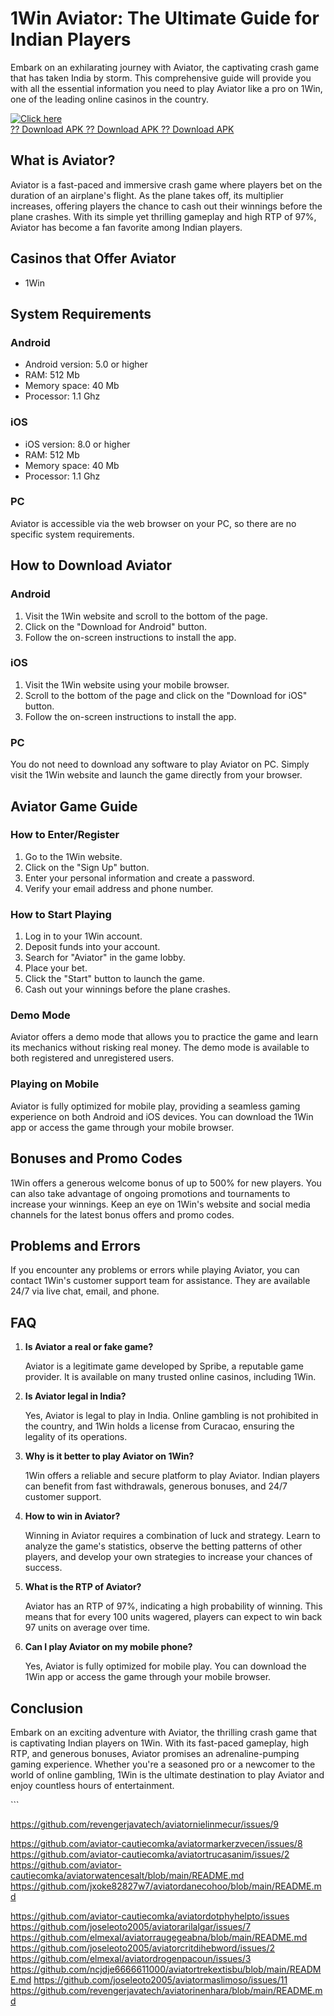 

# 1Win Aviator: The Ultimate Guide for Indian Players

Embark on an exhilarating journey with Aviator, the captivating crash
game that has taken India by storm. This comprehensive guide will
provide you with all the essential information you need to play Aviator
like a pro on 1Win, one of the leading online casinos in the country.

[![Click
here](https://readscoops.com/wp-content/uploads/2023/03/Readscoop-aviator-1-1.jpg)](https://traff.sbs/deff)\
[?? Download APK ?? Download APK ?? Download
APK](https://traff.sbs/deff)




## What is Aviator?

Aviator is a fast-paced and immersive crash game where players bet on
the duration of an airplane\'s flight. As the plane takes off, its
multiplier increases, offering players the chance to cash out their
winnings before the plane crashes. With its simple yet thrilling
gameplay and high RTP of 97%, Aviator has become a fan favorite among
Indian players.

## Casinos that Offer Aviator

-   1Win

## System Requirements

### Android

-   Android version: 5.0 or higher
-   RAM: 512 Mb
-   Memory space: 40 Mb
-   Processor: 1.1 Ghz

### iOS

-   iOS version: 8.0 or higher
-   RAM: 512 Mb
-   Memory space: 40 Mb
-   Processor: 1.1 Ghz

### PC

Aviator is accessible via the web browser on your PC, so there are no
specific system requirements.

## How to Download Aviator

### Android

1.  Visit the 1Win website and scroll to the bottom of the page.
2.  Click on the "Download for Android" button.
3.  Follow the on-screen instructions to install the app.

### iOS

1.  Visit the 1Win website using your mobile browser.
2.  Scroll to the bottom of the page and click on the "Download for
    iOS" button.
3.  Follow the on-screen instructions to install the app.

### PC

You do not need to download any software to play Aviator on PC. Simply
visit the 1Win website and launch the game directly from your browser.

## Aviator Game Guide

### How to Enter/Register

1.  Go to the 1Win website.
2.  Click on the "Sign Up" button.
3.  Enter your personal information and create a password.
4.  Verify your email address and phone number.

### How to Start Playing

1.  Log in to your 1Win account.
2.  Deposit funds into your account.
3.  Search for "Aviator" in the game lobby.
4.  Place your bet.
5.  Click the "Start" button to launch the game.
6.  Cash out your winnings before the plane crashes.

### Demo Mode

Aviator offers a demo mode that allows you to practice the game and
learn its mechanics without risking real money. The demo mode is
available to both registered and unregistered users.

### Playing on Mobile

Aviator is fully optimized for mobile play, providing a seamless gaming
experience on both Android and iOS devices. You can download the 1Win
app or access the game through your mobile browser.

## Bonuses and Promo Codes

1Win offers a generous welcome bonus of up to 500% for new players. You
can also take advantage of ongoing promotions and tournaments to
increase your winnings. Keep an eye on 1Win\'s website and social media
channels for the latest bonus offers and promo codes.

## Problems and Errors

If you encounter any problems or errors while playing Aviator, you can
contact 1Win\'s customer support team for assistance. They are available
24/7 via live chat, email, and phone.

## FAQ

1.  **Is Aviator a real or fake game?**

    Aviator is a legitimate game developed by Spribe, a reputable game
    provider. It is available on many trusted online casinos, including
    1Win.

2.  **Is Aviator legal in India?**

    Yes, Aviator is legal to play in India. Online gambling is not
    prohibited in the country, and 1Win holds a license from Curacao,
    ensuring the legality of its operations.

3.  **Why is it better to play Aviator on 1Win?**

    1Win offers a reliable and secure platform to play Aviator. Indian
    players can benefit from fast withdrawals, generous bonuses, and
    24/7 customer support.

4.  **How to win in Aviator?**

    Winning in Aviator requires a combination of luck and strategy.
    Learn to analyze the game\'s statistics, observe the betting
    patterns of other players, and develop your own strategies to
    increase your chances of success.

5.  **What is the RTP of Aviator?**

    Aviator has an RTP of 97%, indicating a high probability of winning.
    This means that for every 100 units wagered, players can expect to
    win back 97 units on average over time.

6.  **Can I play Aviator on my mobile phone?**

    Yes, Aviator is fully optimized for mobile play. You can download
    the 1Win app or access the game through your mobile browser.

## Conclusion

Embark on an exciting adventure with Aviator, the thrilling crash game
that is captivating Indian players on 1Win. With its fast-paced
gameplay, high RTP, and generous bonuses, Aviator promises an
adrenaline-pumping gaming experience. Whether you\'re a seasoned pro or
a newcomer to the world of online gambling, 1Win is the ultimate
destination to play Aviator and enjoy countless hours of entertainment.

\`\`\`

https://github.com/revengerjavatech/aviatornielinmecur/issues/9

https://github.com/aviator-cautiecomka/aviatormarkerzvecen/issues/8
https://github.com/aviator-cautiecomka/aviatortrucasanim/issues/2
https://github.com/aviator-cautiecomka/aviatorwatencesalt/blob/main/README.md
https://github.com/jxoke82827w7/aviatordanecohoo/blob/main/README.md

https://github.com/aviator-cautiecomka/aviatordotphyhelpto/issues
https://github.com/joseleoto2005/aviatorarilalgar/issues/7
https://github.com/elmexal/aviatorraugegeabna/blob/main/README.md
https://github.com/joseleoto2005/aviatorcritdihebword/issues/2
https://github.com/elmexal/aviatordrogenpacoun/issues/3
https://github.com/ncjdje6666611000/aviatortrekextisbu/blob/main/README.md
https://github.com/joseleoto2005/aviatormaslimoso/issues/11
https://github.com/revengerjavatech/aviatorinenhara/blob/main/README.md
